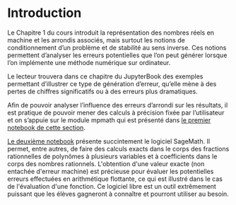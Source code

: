 # Introduction

Le Chapitre 1 du cours introduit la représentation des nombres réels en machine et les arrondis associés, mais surtout les notions de conditionnement d’un problème et de stabilité au sens inverse. Ces notions permettent d’analyser les erreurs potentielles que l’on peut générer lorsque l’on implémente une méthode numérique sur ordinateur.

Le lecteur trouvera dans ce chapitre du JupyterBook des exemples permettant d’illustrer ce type de génération d’erreur, qu’elle mène à des pertes de chiffres significatifs ou à des erreurs plus dramatiques. 

Afin de pouvoir analyser l’influence des erreurs d’arrondi sur les résultats, il est pratique de pouvoir mener des calculs à précision fixée par l’utilisateur et on s’appuie sur le module mpmath qui est présenté dans [le premier notebook de cette section](./mpmath.ipynb). 

[Le deuxième notebook](sagemath_rump.ipynb) présente succintement le logiciel SageMath. Il permet, entre autres, de faire des calculs exacts dans le corps des fractions rationnelles de polynômes à plusieurs variables et à coefficients dans le corps des nombres rationnels. L'obtention d'une valeur exacte (non entachée d'erreur machine) est précieuse pour évaluer les potentielles erreurs effectuées en arithmétique flottante, ce qui est illustré dans le cas de l'évaluation d'une fonction. Ce logiciel libre est un outil extrêmement puissant que les élèves gagneront à connaître et pourront utiliser au besoin.
